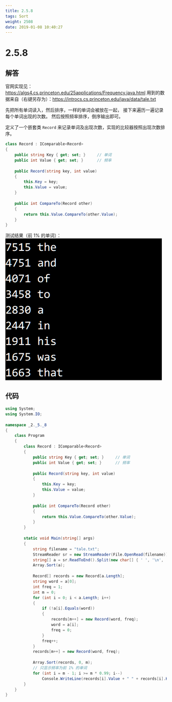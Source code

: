 ```yaml
---
title: 2.5.8
tags: Sort
weight: 2508
date: 2019-01-08 10:40:27
---
```


# 2.5.8


## 解答

官网实现见：https://algs4.cs.princeton.edu/25applications/Frequency.java.html
用到的数据来自（右键另存为）：https://introcs.cs.princeton.edu/java/data/tale.txt

先把所有单词读入，然后排序，一样的单词会被放在一起，
接下来遍历一遍记录每个单词出现的次数。
然后按照频率排序，倒序输出即可。

定义了一个嵌套类 `Record` 来记录单词及出现次数，实现的比较器按照出现次数排序。

```csharp
class Record : IComparable<Record>
{
    public string Key { get; set; }     // 单词
    public int Value { get; set; }      // 频率

    public Record(string key, int value)
    {
        this.Key = key;
        this.Value = value;
    }

    public int CompareTo(Record other)
    {
        return this.Value.CompareTo(other.Value);
    }
}
```

测试结果（前 1% 的单词）：
![](/resources/2-5-8/1.png)


## 代码

```csharp
using System;
using System.IO;

namespace _2._5._8
{
    class Program
    {
        class Record : IComparable<Record>
        {
            public string Key { get; set; }     // 单词
            public int Value { get; set; }      // 频率

            public Record(string key, int value)
            {
                this.Key = key;
                this.Value = value;
            }

            public int CompareTo(Record other)
            {
                return this.Value.CompareTo(other.Value);
            }
        }

        static void Main(string[] args)
        {
            string filename = "tale.txt";
            StreamReader sr = new StreamReader(File.OpenRead(filename));
            string[] a = sr.ReadToEnd().Split(new char[] { ' ', '\n', '\r' }, StringSplitOptions.RemoveEmptyEntries);
            Array.Sort(a);

            Record[] records = new Record[a.Length];
            string word = a[0];
            int freq = 1;
            int m = 0;
            for (int i = 0; i < a.Length; i++)
            {
                if (!a[i].Equals(word))
                {
                    records[m++] = new Record(word, freq);
                    word = a[i];
                    freq = 0;
                }
                freq++;
            }
            records[m++] = new Record(word, freq);

            Array.Sort(records, 0, m);
            // 只显示频率为前 1% 的单词
            for (int i = m - 1; i >= m * 0.99; i--)
                Console.WriteLine(records[i].Value + " " + records[i].Key);
        }
    }
}
```
